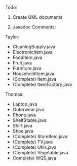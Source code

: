 Todo:

1. Create UML documents

2. Javadoc Comments:

Taylor:
- CleaningSupply.java
- ElectronicItem.java
- FoodItem.java
- Fruit.java
- Furniture.java
- HouseholdItem.java
- (Complete) Item.java
- (Complete) ItemFactory.java

Thomas:
- Laptop.java
- Outerwear.java
- Phone.java
- ShelfStable.java
- Shirt.java
- Shoe.java
- (Complete) StoreItem.java
- (Complete) TV.java
- (Complete) Utils.java
- (Complete) Vegetable.java
- Complete) WQS.java

